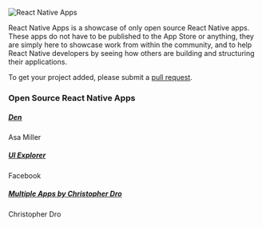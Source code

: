 ![React Native Apps](http://i.imgur.com/MmGT6cn.png "React Native Apps")

React Native Apps is a showcase of only open source React Native apps. These apps do not have to be published to the App Store or anything, they are simply here to showcase work from within the community, and to help React Native developers by seeing how others are building and structuring their applications.

To get your project added, please submit a [pull request](https://github.com/dabit3/react-native-apps/pulls).

### Open Source React Native Apps

##### [Den](https://github.com/asamiller/den)
Asa Miller

##### [UI Explorer](https://github.com/facebook/react-native/tree/master/Examples/UIExplorer)
Facebook

##### [Multiple Apps by Christopher Dro](https://github.com/christopherdro)
Christopher Dro
